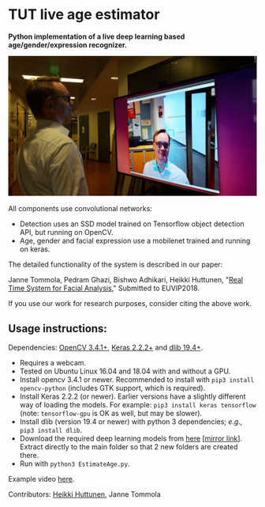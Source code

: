 # TUT live age estimator

**Python implementation of a live deep learning based age/gender/expression recognizer.**

![Image](doc/demo.jpg "demo")

All components use convolutional networks:

 * Detection uses an SSD model trained on Tensorflow object detection API, but running on OpenCV.
 * Age, gender and facial expression use a mobilenet trained and running on keras.
 
The detailed functionality of the system is described in our paper:

Janne Tommola, Pedram Ghazi, Bishwo Adhikari, Heikki Huttunen, "[Real Time System for Facial Analysis](https://arxiv.org/abs/1809.05474)," Submitted to EUVIP2018.

If you use our work for research purposes, consider citing the above work.

## Usage instructions:


Dependencies: [OpenCV 3.4.1+](http://www.opencv.org/), [Keras 2.2.2+](http://keras.io/) and [dlib 19.4+](http://dlib.net/).

  * Requires a webcam.
  * Tested on Ubuntu Linux 16.04 and 18.04 with and without a GPU.
  * Install opencv 3.4.1 or newer. Recommended to install with `pip3 install opencv-python` (includes GTK support, which is required).
  * Install Keras 2.2.2 (or newer). Earlier versions have a slightly different way of loading the models. For example: `pip3 install keras tensorflow` (note: `tensorflow-gpu` is OK as well, but may be slower).
  * Install dlib (version 19.4 or newer) with python 3 dependencies; _e.g.,_ `pip3 install dlib`.
  * Download the required deep learning models from [here](http://www.cs.tut.fi/~hehu/models.zip) [[mirror link](https://tutfi-my.sharepoint.com/:u:/g/personal/janne_tommola_tut_fi/EcrQbRgnsydApRFsmsUbPfABcEK0arXtCe796Bt1x7_U7g?e=fQJN7Z)]. Extract directly to the main folder so that 2 new folders are created there.
  * Run with `python3 EstimateAge.py`.


Example video [here](https://youtu.be/Kfe5hKNwrCU).

Contributors: [Heikki Huttunen](http://www.cs.tut.fi/~hehu/), Janne Tommola
